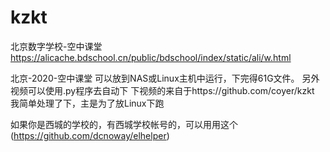 # kzkt
北京数字学校-空中课堂
https://alicache.bdschool.cn/public/bdschool/index/static/ali/w.html

北京-2020-空中课堂
可以放到NAS或Linux主机中运行，下完得61G文件。
另外视频可以使用.py程序去自动下
下视频的来自于https://github.com/coyer/kzkt
我简单处理了下，主是为了放Linux下跑

如果你是西城的学校的，有西城学校帐号的，可以用用这个(https://github.com/dcnoway/elhelper)

